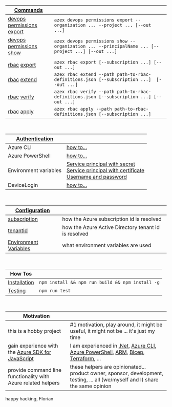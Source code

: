 
| [Commands](/docs/commands/readme.md) | |
|-|-|
|[devops permissions](/docs/commands/devops/permissions/readme.md) [export      ](/docs/commands/devops/permissions/export.md)|`azex devops permissions export --organization ... --project ... [--out ...]`|
|[devops permissions](/docs/commands/devops/permissions/readme.md) [show        ](/docs/commands/devops/permissions/show.md  )|`azex devops permissions show --organization ... --principalName ... [--project ...] [--out ...]`|
|                                                                              ||
|[rbac](/docs/commands/rbac/readme.md) [export                    ](/docs/commands/rbac/export.md              )|`azex rbac export [--subscription ...] [--out ...]`|
|[rbac](/docs/commands/rbac/readme.md) [extend                    ](/docs/commands/rbac/extend.md              )|`azex rbac extend --path path-to-rbac-definitions.json [--subscription ...]  [--out ...]`|
|[rbac](/docs/commands/rbac/readme.md) [verify                    ](/docs/commands/rbac/verify.md              )|`azex rbac verify --path path-to-rbac-definitions.json [--subscription ...] [--out ...]`|
|[rbac](/docs/commands/rbac/readme.md) [apply                     ](/docs/commands/rbac/apply.md               )|`azex rbac apply --path path-to-rbac-definitions.json [--subscription ...]`|

<br/>

|[Authentication](/docs/authentication/readme.md)| |
|-|-|
|Azure CLI|[how to...](/docs/authentication/readme.md#authenticate-via-the-azure-cli)|
|Azure PowerShell|[how to...](/docs/authentication/readme.md#authenticate-via-azure-powershell)|
|Environment variables|[Service principal with secret](/docs/authentication/readme.md#service-principal-with-secret)<br/>[Service principal with certificate](/docs/authentication/readme.md#service-principal-with-certificate)<br/>[Username and password](/docs/authentication/readme.md#username-and-password)|
| DeviceLogin|[how to...](/docs/authentication/readme.md#authenticate-with-devicelogin)|

<br/>

|[Configuration](/docs/configuration/index.md)| |
|-|-|
|[subscription](/docs/configuration/subscription.md)| how the Azure subscription id is resolved |
|[tenantId](/docs/configuration/tenantId.md)| how the Azure Active Directory tenant id is resolved |
|[Environment Variables](/docs/configuration/environment-variables.md)| what environment variables are used |

<br/>

| How Tos | |
|-|-|
|[Installation](/docs//installation/readme.md)| `npm install && npm run build && npm install -g`|
|[Testing](/docs//testing/readme.md)| `npm run test` |

<br/>

|Motivation ||
|-|-|
| this is a hobby project                                                                        | #1 motivation, play around, it might be useful, it might not be ... it's just my time  |
| gain experience with the [Azure SDK for JavaScript](https://github.com/Azure/azure-sdk-for-js) | I am experienced in [.Net](https://dotnet.microsoft.com/), [Azure CLI](https://learn.microsoft.com/en-us/cli/azure/), [Azure PowerShell](https://learn.microsoft.com/en-us/powershell/azure/get-started-azureps), [ARM](https://learn.microsoft.com/en-us/azure/azure-resource-manager/templates/), [Bicep](https://learn.microsoft.com/en-us/azure/azure-resource-manager/bicep/overview?tabs=bicep), [Terraform](https://learn.microsoft.com/en-us/azure/developer/terraform/overview), ...|
| provide command line functionality with Azure related helpers                                  | these helpers are opinionated... product owner, sponsor, development, testing, ... all (we/myself and I) share the same opinion |


happy hacking,
Florian